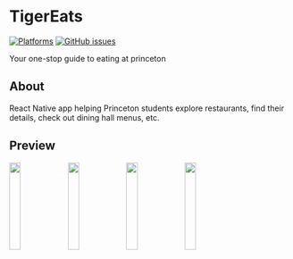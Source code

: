 # TigerEats
[![Platforms](https://img.shields.io/badge/platforms-Android%20|%20iOS-blue.svg)](https://shields.io/)
[![GitHub issues](https://img.shields.io/github/issues/aryanbhasin/tiger-eats)](https://github.com/aryanbhasin/tiger-eats/issues)

Your one-stop guide to eating at princeton

## About
React Native app helping Princeton students explore restaurants, find their details, check out dining hall menus, etc.

## Preview
<img src="https://i.imgur.com/OU8l92Y.png"  width="20%"/>   <img src="https://imgur.com/ereBhmY.png"  width="20%"/>   <img src="https://imgur.com/87hn2h8.png"  width="20%"/>   <img src="https://imgur.com/jOVTsZe.png"  width="20%"/>

